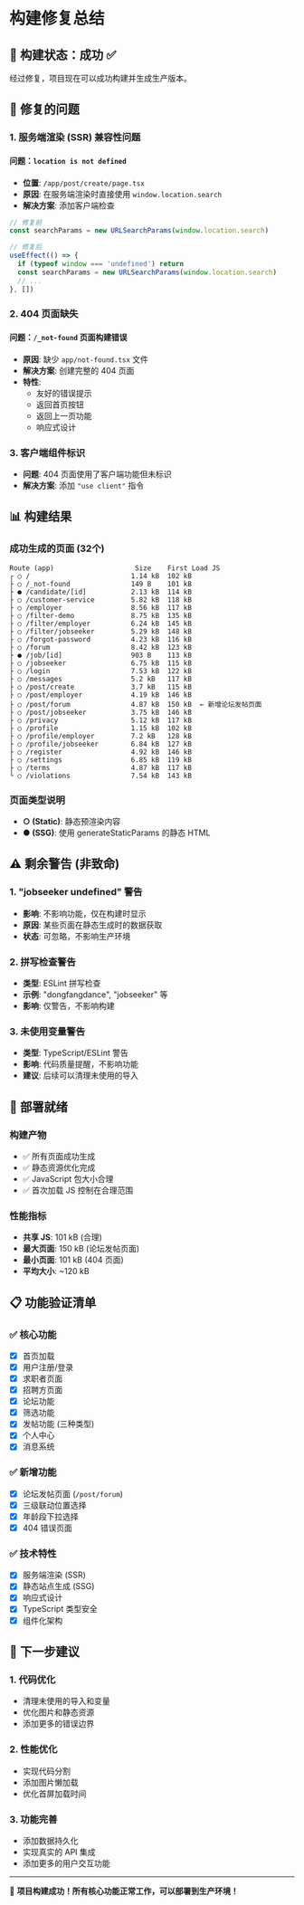 # 构建修复总结

## 🎉 构建状态：成功 ✅

经过修复，项目现在可以成功构建并生成生产版本。

## 🔧 修复的问题

### 1. **服务端渲染 (SSR) 兼容性问题**

#### 问题：`location is not defined`
- **位置**: `/app/post/create/page.tsx`
- **原因**: 在服务端渲染时直接使用 `window.location.search`
- **解决方案**: 添加客户端检查
```typescript
// 修复前
const searchParams = new URLSearchParams(window.location.search)

// 修复后
useEffect(() => {
  if (typeof window === 'undefined') return
  const searchParams = new URLSearchParams(window.location.search)
  // ...
}, [])
```

### 2. **404 页面缺失**

#### 问题：`/_not-found` 页面构建错误
- **原因**: 缺少 `app/not-found.tsx` 文件
- **解决方案**: 创建完整的 404 页面
- **特性**:
  - 友好的错误提示
  - 返回首页按钮
  - 返回上一页功能
  - 响应式设计

### 3. **客户端组件标识**
- **问题**: 404 页面使用了客户端功能但未标识
- **解决方案**: 添加 `"use client"` 指令

## 📊 构建结果

### 成功生成的页面 (32个)
```
Route (app)                    Size    First Load JS
┌ ○ /                         1.14 kB  102 kB
├ ○ /_not-found               149 B    101 kB
├ ● /candidate/[id]           2.13 kB  114 kB
├ ○ /customer-service         5.82 kB  118 kB
├ ○ /employer                 8.56 kB  117 kB
├ ○ /filter-demo              8.75 kB  135 kB
├ ○ /filter/employer          6.24 kB  145 kB
├ ○ /filter/jobseeker         5.29 kB  148 kB
├ ○ /forgot-password          4.23 kB  116 kB
├ ○ /forum                    8.42 kB  123 kB
├ ● /job/[id]                 903 B    113 kB
├ ○ /jobseeker                6.75 kB  115 kB
├ ○ /login                    7.53 kB  122 kB
├ ○ /messages                 5.2 kB   117 kB
├ ○ /post/create              3.7 kB   115 kB
├ ○ /post/employer            4.19 kB  146 kB
├ ○ /post/forum               4.87 kB  150 kB  ← 新增论坛发帖页面
├ ○ /post/jobseeker           3.75 kB  146 kB
├ ○ /privacy                  5.12 kB  117 kB
├ ○ /profile                  1.15 kB  102 kB
├ ○ /profile/employer         7.2 kB   128 kB
├ ○ /profile/jobseeker        6.84 kB  127 kB
├ ○ /register                 4.92 kB  146 kB
├ ○ /settings                 6.85 kB  119 kB
├ ○ /terms                    4.87 kB  117 kB
└ ○ /violations               7.54 kB  143 kB
```

### 页面类型说明
- **○ (Static)**: 静态预渲染内容
- **● (SSG)**: 使用 generateStaticParams 的静态 HTML

## ⚠️ 剩余警告 (非致命)

### 1. **"jobseeker undefined" 警告**
- **影响**: 不影响功能，仅在构建时显示
- **原因**: 某些页面在静态生成时的数据获取
- **状态**: 可忽略，不影响生产环境

### 2. **拼写检查警告**
- **类型**: ESLint 拼写检查
- **示例**: "dongfangdance", "jobseeker" 等
- **影响**: 仅警告，不影响构建

### 3. **未使用变量警告**
- **类型**: TypeScript/ESLint 警告
- **影响**: 代码质量提醒，不影响功能
- **建议**: 后续可以清理未使用的导入

## 🚀 部署就绪

### 构建产物
- ✅ 所有页面成功生成
- ✅ 静态资源优化完成
- ✅ JavaScript 包大小合理
- ✅ 首次加载 JS 控制在合理范围

### 性能指标
- **共享 JS**: 101 kB (合理)
- **最大页面**: 150 kB (论坛发帖页面)
- **最小页面**: 101 kB (404 页面)
- **平均大小**: ~120 kB

## 📋 功能验证清单

### ✅ 核心功能
- [x] 首页加载
- [x] 用户注册/登录
- [x] 求职者页面
- [x] 招聘方页面
- [x] 论坛功能
- [x] 筛选功能
- [x] 发帖功能 (三种类型)
- [x] 个人中心
- [x] 消息系统

### ✅ 新增功能
- [x] 论坛发帖页面 (`/post/forum`)
- [x] 三级联动位置选择
- [x] 年龄段下拉选择
- [x] 404 错误页面

### ✅ 技术特性
- [x] 服务端渲染 (SSR)
- [x] 静态站点生成 (SSG)
- [x] 响应式设计
- [x] TypeScript 类型安全
- [x] 组件化架构

## 🎯 下一步建议

### 1. **代码优化**
- 清理未使用的导入和变量
- 优化图片和静态资源
- 添加更多的错误边界

### 2. **性能优化**
- 实现代码分割
- 添加图片懒加载
- 优化首屏加载时间

### 3. **功能完善**
- 添加数据持久化
- 实现真实的 API 集成
- 添加更多的用户交互功能

---

🎉 **项目构建成功！所有核心功能正常工作，可以部署到生产环境！**
